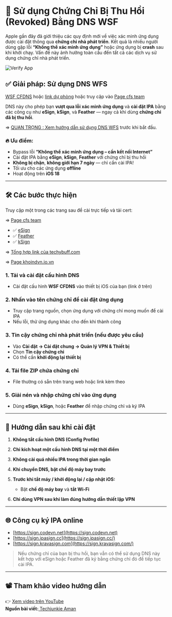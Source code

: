# 🚀 Sử dụng Chứng Chỉ Bị Thu Hồi (Revoked) Bằng DNS WSF

Apple gần đây đã giới thiệu các quy định mới về việc xác minh ứng dụng được cài đặt thông qua **chứng chỉ nhà phát triển**. Kết quả là nhiều người dùng gặp lỗi **“Không thể xác minh ứng dụng”** hoặc ứng dụng bị **crash** sau khi khởi chạy. Vấn đề này ảnh hưởng toàn cầu đến tất cả các dịch vụ sử dụng chứng chỉ nhà phát triển.

![Verify App](https://drphe.github.io/KhoIPA/common/assets/img/verifyapp.jpg)

## ✅ Giải pháp: Sử dụng DNS WFS

[WSF CFDNS](https://wsfteam.xyz/files/configurationprofiles/CFDNS-CP144.mobileconfig)
 hoặc [link dự phòng](https://drphe.github.io/KhoIPA/upload/CFDNS-CP144.mobileconfig)
hoặc truy cập vào [Page cfs team](https://wsfteam.xyz/)

DNS này cho phép bạn **vượt qua lỗi xác minh ứng dụng** và **cài đặt IPA** bằng các công cụ như **eSign**, **kSign**, và **Feather** — ngay cả khi dùng **chứng chỉ đã bị thu hồi**. 

 => <a href="#" data-url="dnswfs.md" class="news-item-link">QUAN TRỌNG : Xem hướng dẫn sử dụng DNS WFS</a> trước khi bắt đầu.

### 🔥 Ưu điểm:

* Bypass lỗi **“Không thể xác minh ứng dụng – cần kết nối Internet”**
* Cài đặt IPA bằng **eSign**, **kSign**, **Feather** với chứng chỉ bị thu hồi
* **Không bị chặn**, **không giới hạn 7 ngày** — chỉ cần cài IPA!
* Tối ưu cho các ứng dụng **offline**
* Hoạt động trên **iOS 18**

---

## 🛠️ Các bước thực hiện

Truy cập một trong các trang sau để cài trực tiếp và tải cert:

=> [Page cfs team](https://wsfteam.xyz/)

* ✅ [eSign](https://techybuff.com/esign/)
* ✅ [Feather](https://techybuff.com/feather/)
* ✅ [kSign](https://techybuff.com/ksign/)

=> <a href="#" data-url="allsetupipa.md" class="news-item-link"> Tổng hợp link của techybuff.com </a>

=> [Page khoindvn.io.vn](https://khoindvn.io.vn/)


### 1\. Tải và cài đặt cấu hình DNS

* Cài đặt cấu hình **WSF CFDNS** vào thiết bị iOS của bạn (link ở trên)

### 2\. Nhấn vào tên chứng chỉ để cài đặt ứng dụng

* Truy cập trang nguồn, chọn ứng dụng với chứng chỉ mong muốn để cài IPA
* Nếu lỗi, thử ứng dụng khác cho đến khi thành công

### 3\. Tin cậy chứng chỉ nhà phát triển (nếu được yêu cầu)

* Vào **Cài đặt → Cài đặt chung → Quản lý VPN \& Thiết bị**
* Chọn **Tin cậy chứng chỉ**
* Có thể cần **khởi động lại thiết bị**

### 4\. Tải file ZIP chứa chứng chỉ

* File thường có sẵn trên trang web hoặc link kèm theo

### 5\. Giải nén và nhập chứng chỉ vào ứng dụng

* Dùng **eSign**, **kSign**, hoặc **Feather** để nhập chứng chỉ và ký IPA

---

## 📌 Hướng dẫn sau khi cài đặt

1. **Không tắt cấu hình DNS (Config Profile)**
2. **Chỉ kích hoạt một cấu hình DNS tại một thời điểm**
3. **Không cài quá nhiều IPA trong thời gian ngắn**
4. **Khi chuyển DNS, bật chế độ máy bay trước**
5. **Trước khi tắt máy / khởi động lại / cập nhật iOS:**

   * Bật **chế độ máy bay** và **tắt Wi-Fi**

6. **Chỉ dùng VPN sau khi làm đúng hướng dẫn thiết lập VPN**

---

## 🌐 Công cụ ký IPA online

* [https://sign.codevn.net](https://sign.codevn.net)
* [https://sign.ipasign.cc](https://sign.ipasign.cc/)
* [https://sign.kravasign.com](https://sign.kravasign.com/)

> Nếu chứng chỉ của bạn bị thu hồi, bạn vẫn có thể sử dụng DNS này kết hợp với eSign hoặc Feather đã ký bằng chứng chỉ đó để tiếp tục cài IPA.

---

## 📽️ Tham khảo video hướng dẫn

👉 [Xem video trên YouTube](https://www.youtube.com/watch?v=HXnNqb05ios)  
**Nguồn bài viết:**[ Techjunkie Aman](https://t.me/TheTechjunkieAman)

